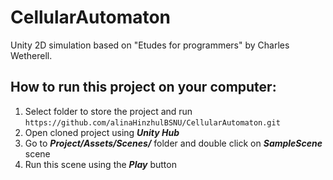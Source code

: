 # CellularAutomaton
Unity 2D simulation based on "Etudes for programmers" by Charles Wetherell.

## How to run this project on your computer:
1. Select folder to store the project and run ```https://github.com/alinaHinzhulBSNU/CellularAutomaton.git```
2. Open cloned project using ***Unity Hub***
3. Go to ***Project/Assets/Scenes/*** folder and double click on ***SampleScene*** scene
4. Run this scene using the ***Play*** button
